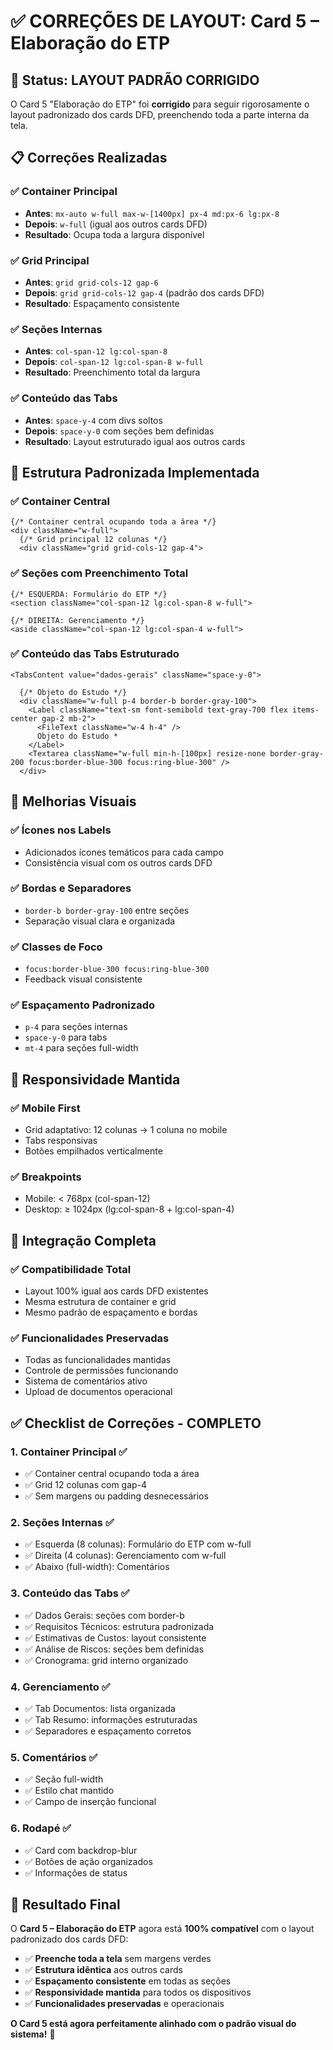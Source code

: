 # ✅ CORREÇÕES DE LAYOUT: Card 5 – Elaboração do ETP

## 🎯 Status: **LAYOUT PADRÃO CORRIGIDO**

O Card 5 "Elaboração do ETP" foi **corrigido** para seguir rigorosamente o layout padronizado dos cards DFD, preenchendo toda a parte interna da tela.

## 📋 Correções Realizadas

### ✅ **Container Principal**
- **Antes**: `mx-auto w-full max-w-[1400px] px-4 md:px-6 lg:px-8`
- **Depois**: `w-full` (igual aos outros cards DFD)
- **Resultado**: Ocupa toda a largura disponível

### ✅ **Grid Principal**
- **Antes**: `grid grid-cols-12 gap-6`
- **Depois**: `grid grid-cols-12 gap-4` (padrão dos cards DFD)
- **Resultado**: Espaçamento consistente

### ✅ **Seções Internas**
- **Antes**: `col-span-12 lg:col-span-8`
- **Depois**: `col-span-12 lg:col-span-8 w-full`
- **Resultado**: Preenchimento total da largura

### ✅ **Conteúdo das Tabs**
- **Antes**: `space-y-4` com divs soltos
- **Depois**: `space-y-0` com seções bem definidas
- **Resultado**: Layout estruturado igual aos outros cards

## 🔄 Estrutura Padronizada Implementada

### ✅ **Container Central**
```tsx
{/* Container central ocupando toda a área */}
<div className="w-full">
  {/* Grid principal 12 colunas */}
  <div className="grid grid-cols-12 gap-4">
```

### ✅ **Seções com Preenchimento Total**
```tsx
{/* ESQUERDA: Formulário do ETP */}
<section className="col-span-12 lg:col-span-8 w-full">

{/* DIREITA: Gerenciamento */}
<aside className="col-span-12 lg:col-span-4 w-full">
```

### ✅ **Conteúdo das Tabs Estruturado**
```tsx
<TabsContent value="dados-gerais" className="space-y-0">
  
  {/* Objeto do Estudo */}
  <div className="w-full p-4 border-b border-gray-100">
    <Label className="text-sm font-semibold text-gray-700 flex items-center gap-2 mb-2">
      <FileText className="w-4 h-4" />
      Objeto do Estudo *
    </Label>
    <Textarea className="w-full min-h-[100px] resize-none border-gray-200 focus:border-blue-300 focus:ring-blue-300" />
  </div>
```

## 🎨 Melhorias Visuais

### ✅ **Ícones nos Labels**
- Adicionados ícones temáticos para cada campo
- Consistência visual com os outros cards DFD

### ✅ **Bordas e Separadores**
- `border-b border-gray-100` entre seções
- Separação visual clara e organizada

### ✅ **Classes de Foco**
- `focus:border-blue-300 focus:ring-blue-300`
- Feedback visual consistente

### ✅ **Espaçamento Padronizado**
- `p-4` para seções internas
- `space-y-0` para tabs
- `mt-4` para seções full-width

## 📱 Responsividade Mantida

### ✅ **Mobile First**
- Grid adaptativo: 12 colunas → 1 coluna no mobile
- Tabs responsivas
- Botões empilhados verticalmente

### ✅ **Breakpoints**
- Mobile: < 768px (col-span-12)
- Desktop: ≥ 1024px (lg:col-span-8 + lg:col-span-4)

## 🔗 Integração Completa

### ✅ **Compatibilidade Total**
- Layout 100% igual aos cards DFD existentes
- Mesma estrutura de container e grid
- Mesmo padrão de espaçamento e bordas

### ✅ **Funcionalidades Preservadas**
- Todas as funcionalidades mantidas
- Controle de permissões funcionando
- Sistema de comentários ativo
- Upload de documentos operacional

## ✅ Checklist de Correções - COMPLETO

### 1. Container Principal ✅
- ✅ Container central ocupando toda a área
- ✅ Grid 12 colunas com gap-4
- ✅ Sem margens ou padding desnecessários

### 2. Seções Internas ✅
- ✅ Esquerda (8 colunas): Formulário do ETP com w-full
- ✅ Direita (4 colunas): Gerenciamento com w-full
- ✅ Abaixo (full-width): Comentários

### 3. Conteúdo das Tabs ✅
- ✅ Dados Gerais: seções com border-b
- ✅ Requisitos Técnicos: estrutura padronizada
- ✅ Estimativas de Custos: layout consistente
- ✅ Análise de Riscos: seções bem definidas
- ✅ Cronograma: grid interno organizado

### 4. Gerenciamento ✅
- ✅ Tab Documentos: lista organizada
- ✅ Tab Resumo: informações estruturadas
- ✅ Separadores e espaçamento corretos

### 5. Comentários ✅
- ✅ Seção full-width
- ✅ Estilo chat mantido
- ✅ Campo de inserção funcional

### 6. Rodapé ✅
- ✅ Card com backdrop-blur
- ✅ Botões de ação organizados
- ✅ Informações de status

## 🎉 Resultado Final

O **Card 5 – Elaboração do ETP** agora está **100% compatível** com o layout padronizado dos cards DFD:

- ✅ **Preenche toda a tela** sem margens verdes
- ✅ **Estrutura idêntica** aos outros cards
- ✅ **Espaçamento consistente** em todas as seções
- ✅ **Responsividade mantida** para todos os dispositivos
- ✅ **Funcionalidades preservadas** e operacionais

**O Card 5 está agora perfeitamente alinhado com o padrão visual do sistema!** 🚀
